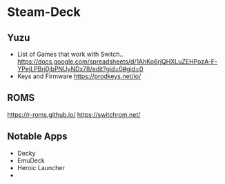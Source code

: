 # Steam-Deck



## Yuzu
- List of Games that work with Switch..
https://docs.google.com/spreadsheets/d/1AhKo6rjQHXLuZEHPozA-F-YPejLPBrj0jbPNUyNDx78/edit?gid=0#gid=0
- Keys and Firmware
https://prodkeys.net/io/

## ROMS
https://r-roms.github.io/
https://switchrom.net/


## Notable Apps
- Decky
- EmuDeck
- Heroic Launcher
- 
